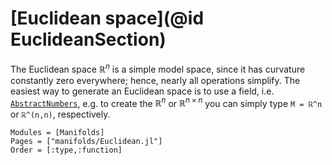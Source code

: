 # [Euclidean space](@id EuclideanSection)

The Euclidean space $ℝ^n$ is a simple model space, since it has curvature constantly zero everywhere; hence, nearly all operations simplify.
The easiest way to generate an Euclidean space is to use a field, i.e. [`AbstractNumbers`](https://juliamanifolds.github.io/ManifoldsBase.jl/stable/types.html#number-system), e.g. to create the $ℝ^n$ or $ℝ^{n×n}$ you can simply type `M = ℝ^n` or `ℝ^(n,n)`, respectively.

```@autodocs
Modules = [Manifolds]
Pages = ["manifolds/Euclidean.jl"]
Order = [:type,:function]
```
